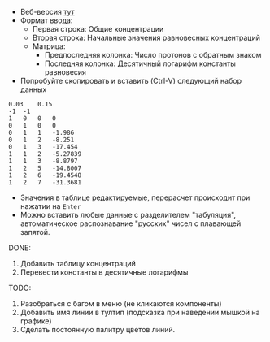 - Веб-версия [тут](https://sanblch.github.io/nilcc/nilcc)
- Формат ввода:
  - Первая строка: Общие концентрации
  - Вторая строка: Начальные значения равновесных концентраций
  - Матрица:
    - Предпоследняя колонка: Число протонов с обратным знаком
    - Последняя колонка: Десятичный логарифм константы равновесия
- Попробуйте скопировать и вставить (Ctrl-V) следующий набор данных
```
0.03	0.15
-1	-1
1	0	0	0
0	1	0	0
0	1	1	-1.986
0	1	2	-8.251
0	1	3	-17.454
1	1	2	-5.27839
1	1	3	-8.8797
1	2	5	-14.8007
1	2	6	-19.4548
1	2	7	-31.3681
```
- Значения в таблице редактируемые, перерасчет происходит при нажатии на `Enter`
- Можно вставить любые данные с разделителем "табуляция", автоматическое распознавание "русских" чисел с плавающей запятой.

DONE:
1. Добавить таблицу концентраций
2. Перевести константы в десятичные логарифмы


TODO:
1. Разобраться с багом в меню (не кликаются компоненты)
2. Добавить имя линии в тултип (подсказка при наведении мышкой на графике)
3. Сделать постоянную палитру цветов линий.
